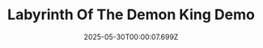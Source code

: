 ---
title: "Labyrinth Of The Demon King Demo"
id: 3308290
date: 2025-05-30T00:00:07.699Z
link: games/steam/recent/labyrinth-of-the-demon-king-demo
image: http://media.steampowered.com/steamcommunity/public/images/apps/3308290/df2e521d5fcac2bf1f1f5077bf29b48504215025.jpg
playtime_2weeks: 16
playtime_forever: 16
playtime_windows_forever: 0
playtime_mac_forever: 0
playtime_linux_forever: 16
playtime_deck_forever: 16
---